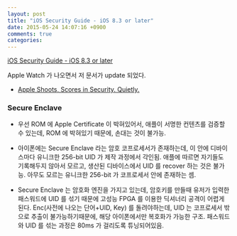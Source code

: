 ```yaml
---
layout: post
title: "iOS Security Guide - iOS 8.3 or later"
date: 2015-05-24 14:07:16 +0900
comments: true
categories: 
---
```


[iOS Security Guide - iOS 8.3 or later](https://www.apple.com/business/docs/iOS_Security_Guide.pdf)

Apple Watch 가 나오면서 저 문서가 update 되었다.

* [Apple Shoots, Scores in Security. Quietly.](http://fromsiliconvalley.com/tag/secure-enclave/)

### Secure Enclave

* 우선 ROM 에 Apple Certificate 이 박혀있어서, 애플이 서명한 컨텐츠를 검증할 수 있는데, ROM 에 박혀있기 때문에,
손대는 것이 불가능.

* 아이폰에는 Secure Enclave 라는 암호 코프로세서가 존재하는데, 이 안에 디바이스마다 유니크한 256-bit UID 가
제작 과정에서 각인됨. 애플에 따르면 자기들도 기록해두지 않아서 모르고, 생산된 디바이스에서 UID 를 recover 
하는 것은 불가능. 아무도 모르는 유니크한 256-bit 가 코프로세서 안에 존재하는 셈.

* Secure Enclave 는 암호화 엔진을 가지고 있는데, 암호키를 만들때 유저가 입력한 패스워드에 UID 를 섞기
때문에 고성능 FPGA 를 이용한 딕셔너리 공격이 어렵게 된다. Enc(사전에 나오는 단어+UID, Key) 를 돌려야하는데,
UID 는 코프로세서 밖으로 추출이 불가능하기때문에, 해당 아이폰에서만 복호화가 가능한 구조. 패스워드와 UID 를 섞는 과정은 80ms 가 걸리도록 튜닝되어있음.
